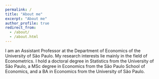 ```yaml
---
permalink: /
title: "About me"
excerpt: "About me"
author_profile: true
redirect_from: 
  - /about/
  - /about.html
---
```


I am an Assistant Professor at the Department of Economics of the University of São Paulo. My research interests lie mainly in the field of Econometrics. I hold a doctoral degree in Statistics from the University of São Paulo, a MSc degree in Economics from the São Paulo School of Economics, and a BA in Economics from the University of São Paulo.
